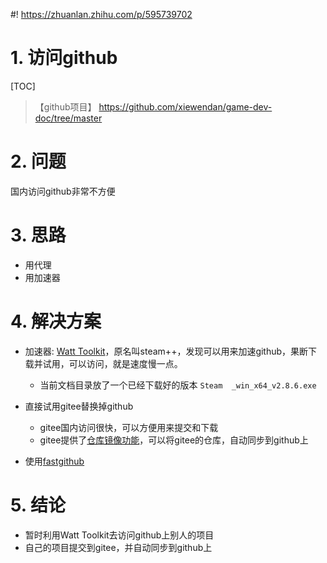 #! https://zhuanlan.zhihu.com/p/595739702

# 1. 访问github

[TOC]
>【github项目】 https://github.com/xiewendan/game-dev-doc/tree/master

# 2. 问题

国内访问github非常不方便

# 3. 思路

* 用代理
* 用加速器

# 4. 解决方案

* 加速器: [Watt Toolkit](https://steampp.net/)，原名叫steam++，发现可以用来加速github，果断下载并试用，可以访问，就是速度慢一点。
  * 当前文档目录放了一个已经下载好的版本 `Steam  _win_x64_v2.8.6.exe`

* 直接试用gitee替换掉github
  * gitee国内访问很快，可以方便用来提交和下载
  * gitee提供了[仓库镜像功能](https://gitee.com/help/articles/4336#article-header0)，可以将gitee的仓库，自动同步到github上

* 使用[fastgithub](https://github.com/dotnetcore/FastGithub)

# 5. 结论

* 暂时利用Watt Toolkit去访问github上别人的项目
* 自己的项目提交到gitee，并自动同步到github上
